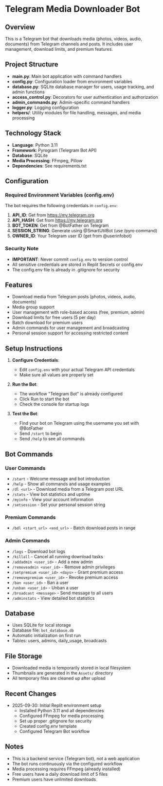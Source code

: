 # Telegram Media Downloader Bot

## Overview
This is a Telegram bot that downloads media (photos, videos, audio, documents) from Telegram channels and posts. It includes user management, download limits, and premium features.

## Project Structure
- **main.py**: Main bot application with command handlers
- **config.py**: Configuration loader from environment variables
- **database.py**: SQLite database manager for users, usage tracking, and admin functions
- **access_control.py**: Decorators for user authentication and authorization
- **admin_commands.py**: Admin-specific command handlers
- **logger.py**: Logging configuration
- **helpers/**: Utility modules for file handling, messages, and media processing

## Technology Stack
- **Language**: Python 3.11
- **Framework**: Pyrogram (Telegram Bot API)
- **Database**: SQLite
- **Media Processing**: FFmpeg, Pillow
- **Dependencies**: See requirements.txt

## Configuration

### Required Environment Variables (config.env)
The bot requires the following credentials in `config.env`:

1. **API_ID**: Get from https://my.telegram.org
2. **API_HASH**: Get from https://my.telegram.org
3. **BOT_TOKEN**: Get from @BotFather on Telegram
4. **SESSION_STRING**: Generate using @SmartUtilBot (use /pyro command)
5. **OWNER_ID**: Your Telegram user ID (get from @userinfobot)

### Security Note
- **IMPORTANT**: Never commit `config.env` to version control
- All sensitive credentials are stored in Replit Secrets or config.env
- The config.env file is already in .gitignore for security

## Features
- Download media from Telegram posts (photos, videos, audio, documents)
- Media group support
- User management with role-based access (free, premium, admin)
- Download limits for free users (5 per day)
- Batch download for premium users
- Admin commands for user management and broadcasting
- Personal session support for accessing restricted content

## Setup Instructions

1. **Configure Credentials**:
   - Edit `config.env` with your actual Telegram API credentials
   - Make sure all values are properly set

2. **Run the Bot**:
   - The workflow "Telegram Bot" is already configured
   - Click Run to start the bot
   - Check the console for startup logs

3. **Test the Bot**:
   - Find your bot on Telegram using the username you set with @BotFather
   - Send `/start` to begin
   - Send `/help` to see all commands

## Bot Commands

### User Commands
- `/start` - Welcome message and bot introduction
- `/help` - Show all commands and usage examples
- `/dl <url>` - Download media from a Telegram post URL
- `/stats` - View bot statistics and uptime
- `/myinfo` - View your account information
- `/setsession` - Set your personal session string

### Premium Commands
- `/bdl <start_url> <end_url>` - Batch download posts in range

### Admin Commands
- `/logs` - Download bot logs
- `/killall` - Cancel all running download tasks
- `/addadmin <user_id>` - Add a new admin
- `/removeadmin <user_id>` - Remove admin privileges
- `/setpremium <user_id> <days>` - Grant premium access
- `/removepremium <user_id>` - Revoke premium access
- `/ban <user_id>` - Ban a user
- `/unban <user_id>` - Unban a user
- `/broadcast <message>` - Send message to all users
- `/adminstats` - View detailed bot statistics

## Database
- Uses SQLite for local storage
- Database file: `bot_database.db`
- Automatic initialization on first run
- Tables: users, admins, daily_usage, broadcasts

## File Storage
- Downloaded media is temporarily stored in local filesystem
- Thumbnails are generated in the `Assets/` directory
- All temporary files are cleaned up after upload

## Recent Changes
- 2025-09-30: Initial Replit environment setup
  - Installed Python 3.11 and all dependencies
  - Configured FFmpeg for media processing
  - Set up proper .gitignore for security
  - Created config.env template
  - Configured Telegram Bot workflow

## Notes
- This is a backend service (Telegram bot), not a web application
- The bot runs continuously via the configured workflow
- Media processing requires FFmpeg (already installed)
- Free users have a daily download limit of 5 files
- Premium users have unlimited downloads
